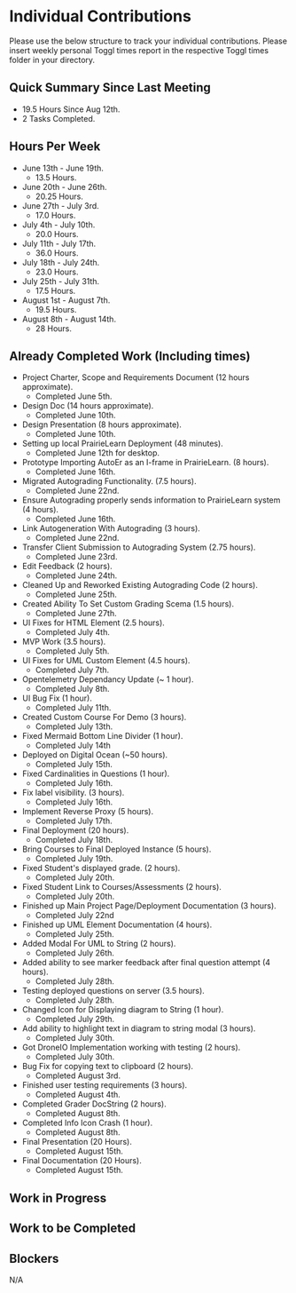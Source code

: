 # Individual Contributions
Please use the below structure to track your individual contributions. 
Please insert weekly personal Toggl times report in the respective Toggl times folder in your directory. 

## Quick Summary Since Last Meeting
-   19.5 Hours Since Aug 12th.
-   2 Tasks Completed.  


## Hours Per Week
- June 13th - June 19th.
   - 13.5 Hours.
- June 20th - June 26th.
   - 20.25 Hours.
- June 27th - July 3rd.
   - 17.0 Hours.
- July 4th - July 10th.
   - 20.0 Hours.
- July 11th - July 17th.
  - 36.0 Hours.
- July 18th - July 24th.
  - 23.0 Hours.
- July 25th - July 31th.
  - 17.5 Hours.
- August 1st - August 7th.
  - 19.5 Hours.
- August 8th - August 14th.
  - 28 Hours.

## Already Completed Work (Including times)
- Project Charter, Scope and Requirements Document (12 hours approximate).
    - Completed June 5th.
- Design Doc (14 hours approximate).
    - Completed June 10th.
- Design Presentation (8 hours approximate).
    - Completed June 10th.
- Setting up local PrairieLearn Deployment (48 minutes).
    - Completed June 12th for desktop.
- Prototype Importing AutoEr as an I-frame in PrairieLearn. (8 hours).
    - Completed June 16th.
- Migrated Autograding Functionality. (7.5 hours).
    - Completed June 22nd.
- Ensure Autograding properly sends information to PrairieLearn system (4 hours).
    - Completed June 16th.
- Link Autogeneration With Autograding (3 hours).
    - Completed June 22nd.
- Transfer Client Submission to Autograding System (2.75 hours).
   - Completed June 23rd.
- Edit Feedback (2 hours).
   - Completed June 24th.
- Cleaned Up and Reworked Existing Autograding Code (2 hours).
   - Completed June 25th.
- Created Ability To Set Custom Grading Scema (1.5 hours).
  - Completed June 27th.
- UI Fixes for HTML Element (2.5 hours).
   - Completed July 4th. 
- MVP Work (3.5 hours).
   - Completed July 5th.
- UI Fixes for UML Custom Element (4.5 hours).
   - Completed July 7th.
- Opentelemetry Dependancy Update (~ 1 hour).
   - Completed July 8th.
- UI Bug Fix (1 hour).
   - Completed July 11th.
- Created Custom Course For Demo (3 hours).
   - Completed July 13th.
- Fixed Mermaid Bottom Line Divider (1 hour).
   - Completed July 14th
- Deployed on Digital Ocean (~50 hours).
  - Completed July 15th.
- Fixed Cardinalities in Questions (1 hour).
  - Completed July 16th.
- Fix label visibility. (3 hours).
  - Completed July 16th.
- Implement Reverse Proxy (5 hours).
  - Completed July 17th.
- Final Deployment (20 hours).
  - Completed July 18th.
- Bring Courses to Final Deployed Instance (5 hours).
  - Completed July 19th.
- Fixed Student's displayed grade. (2 hours).
  - Completed July 20th.
- Fixed Student Link to Courses/Assessments (2 hours).
  - Completed July 20th.
- Finished up Main Project Page/Deployment Documentation (3 hours).
  - Completed July 22nd
- Finished up UML Element Documentation (4 hours).
  - Completed July 25th.
- Added Modal For UML to String (2 hours).
  - Completed July 26th.
- Added ability to see marker feedback after final question attempt (4 hours).
  - Completed July 28th.
- Testing deployed questions on server (3.5 hours).
  - Completed July 28th.
- Changed Icon for Displaying diagram to String (1 hour).
  - Completed July 29th.
- Add ability to highlight text in diagram to string modal (3 hours).
  - Completed July 30th.
- Got DroneIO Implementation working with testing (2 hours).
  - Completed July 30th.
- Bug Fix for copying text to clipboard (2 hours).
  - Completed August 3rd.
- Finished user testing requirements (3 hours).
  - Completed August 4th.
- Completed Grader DocString (2 hours).
  - Completed August 8th.
- Completed Info Icon Crash (1 hour).
  - Completed August 8th.
- Final Presentation (20 Hours).
  - Completed August 15th.
- Final Documentation (20 Hours).
  - Completed August 15th.


## Work in Progress



## Work to be Completed



## Blockers
N/A
